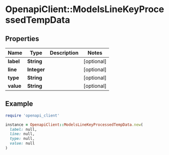 # OpenapiClient::ModelsLineKeyProcessedTempData

## Properties

| Name | Type | Description | Notes |
| ---- | ---- | ----------- | ----- |
| **label** | **String** |  | [optional] |
| **line** | **Integer** |  | [optional] |
| **type** | **String** |  | [optional] |
| **value** | **String** |  | [optional] |

## Example

```ruby
require 'openapi_client'

instance = OpenapiClient::ModelsLineKeyProcessedTempData.new(
  label: null,
  line: null,
  type: null,
  value: null
)
```

